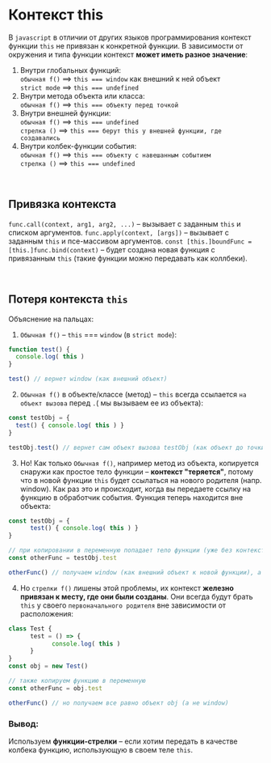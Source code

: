 # Контекст this
В `javascript` в отличии от других языков программирования контекст функции `this` не привязан к конкретной функции. В зависимости от окружения и типа функции контекст __может иметь разное значение__:
1.	Внутри глобальных функций:  
      `обычная f()` ==> `this === window` как внешний к ней объект  
      `strict mode` ==> `this === undefined`  
2.	Внутри метода объекта или класса:  
      `обычная f()` ==> `this === объекту перед точкой`  
3.	Внутри внешней функции:  
      `обычная f()` ==> `this === undefined`  
      `стрелка ()` ==> `this === берут this у внешней функции, где создавались`  
4.	Внутри колбек-функции события:  
  	  `обычная f()` ==> `this === объекту с навешанным событием`  
      `стрелка ()` ==> `this === undefined`  

<br>

## Привязка контекста
`func.call(context, arg1, arg2, ...)` – вызывает с заданным `this` и списком аргументов.
`func.apply(context, [args])` – вызывает с заданным `this` и псе-массивом аргументов.
`const [this.]boundFunc = [this.]func.bind(context)` – будет создана новая функция с привязанным `this` (такие функции можно передавать как коллбеки).

<br>

## Потеря контекста `this`
Объяснение на пальцах:  
1.	`Обычная f()` – `this` === `window` (в `strict mode`):
```javascript
function test() {
  console.log( this )
}

test() // вернет window (как внешний объект)
```

2.	`Обычная f()` в объекте/классе (метод) – `this` всегда ссылается `на объект вызова` перед `.`( мы вызываем ее из объекта):
```javascript
const testObj = {
  test() { console.log( this ) }
}

testObj.test() // вернет сам объект вызова testObj (как объект до точки)
```

3.	Но! Как только `Обычная f()`, например метод из объекта, копируется снаружи как простое тело функции – __контекст "теряется"__, потому что в новой функции `this` будет ссылаться на нового родителя (напр. window). 
Как раз это и происходит, когда вы передаете ссылку на функцию в обработчик события. Функция теперь находится вне объекта:
```javascript
const testObj = {
      test() { console.log( this ) }
}

// при копировании в переменную попадает тело функции (уже без контекста)
const otherFunc = testObj.test

otherFunc() // получаем window (как внешний объект к новой функции), а не testObj
```
4.	Но `стрелки f()` лишены этой проблемы, их контекст __железно привязан к месту, где они были созданы__. Они всегда будут брать `this` у своего `первоначального родителя` вне зависимости от расположения:
```javascript
class Test {
      test = () => {
            console.log( this )
      }
}
const obj = new Test()

// также копируем функцию в переменную
const otherFunc = obj.test

otherFunc() // но получаем все равно объект obj (а не window)
```

### Вывод:
Используем __функции-стрелки__ – если хотим передать в качестве колбека функцию, использующую в своем теле `this`.
